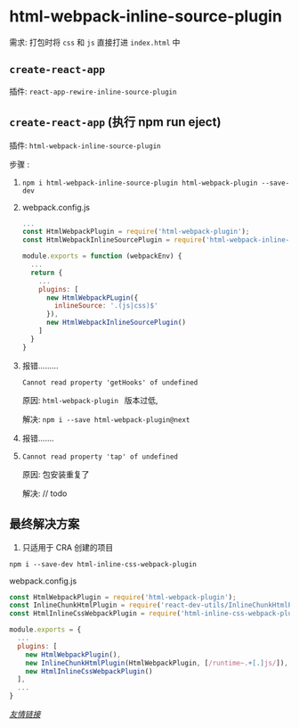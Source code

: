 # html-webpack-inline-source-plugin



需求: 打包时将 `css` 和 `js` 直接打进 `index.html` 中



## `create-react-app`

插件: `react-app-rewire-inline-source-plugin`





## `create-react-app`  (执行 npm run eject)

插件: `html-webpack-inline-source-plugin`



步骤 :

1. ```shell
   npm i html-webpack-inline-source-plugin html-webpack-plugin --save-dev
   ```

2. webpack.config.js

   ```js
   ...
   const HtmlWebpackPlugin = require('html-webpack-plugin');
   const HtmlWebpackInlineSourcePlugin = require('html-webpack-inline-source-plugin');
   
   module.exports = function (webpackEnv) {
     ...
     return {
       ...
       plugins: [
         new HtmlWebpackPLugin({
           inlineSource: '.(js|css)$'
         }),
         new HtmlWebpackInlineSourcePlugin()
       ]
     }
   }
   ```

3. 报错.........

   ```shell
   Cannot read property 'getHooks' of undefined
   ```

   原因: `html-webpack-plugin ` 版本过低, 

   解决:  `npm i --save html-webpack-plugin@next`

4. 报错.......

5. ```shell
   Cannot read property 'tap' of undefined
   ```

   原因: 包安装重复了

   解决: // todo





## 最终解决方案

1. 只适用于 CRA 创建的项目

```shell
npm i --save-dev html-inline-css-webpack-plugin
```

webpack.config.js

```js
const HtmlWebpackPlugin = require('html-webpack-plugin');
const InlineChunkHtmlPlugin = require('react-dev-utils/InlineChunkHtmlPlugin');
const HtmlInlineCssWebpackPlugin = require('html-inline-css-webpack-plugin').default;

module.exports = {
  ...
  plugins: [
    new HtmlWebpackPlugin(),
    new InlineChunkHtmlPlugin(HtmlWebpackPlugin, [/runtime~.+[.]js/]),
    new HtmlInlineCssWebpackPlugin()
  ],
  ...
}
```

*[友情链接](https://webpack.eleven.net.cn/content/inline.html)*

